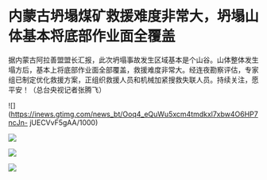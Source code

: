# 内蒙古坍塌煤矿救援难度非常大，坍塌山体基本将底部作业面全覆盖

据内蒙古阿拉善盟盟长汇报，此次坍塌事故发生区域基本是个山谷。山体整体发生塌方后，基本上将底部作业面全部覆盖，救援难度非常大。经连夜勘察评估，专家组已制定优化救援方案，正组织救援人员和机械加紧搜救失联人员。持续关注，愿平安！（总台央视记者张腾飞）

![](https://inews.gtimg.com/news_bt/Ooq4_eQuWu5xcm4tmdkxl7xbw4O6HP7ncJn-
jUECVvF5gAA/1000)

![](https://inews.gtimg.com/news_bt/OKcmnNFrrF00P2tR40YWEwqTmzUModANALC_-X5QRfHocAA/1000)

![](https://inews.gtimg.com/news_bt/OHmAqwkg-G9GkwCq90hJIt6YlvkCwrxLgdXlrvmJ0chj8AA/1000)

![](https://inews.gtimg.com/news_bt/OU1uxPvNRrgfSddbu6i406SkKEbOYsQnZkiN8jxkx3w8AAA/1000)

